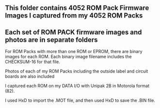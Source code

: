 This folder contains 4052 ROM Pack Firmware Images I captured from my 4052 ROM Packs
-----

Each set of ROM PACK firmware images and photos are in separate folders
-------
For ROM Packs with more than one ROM or EPROM, there are binary images for each ROM.  Each binary image filename includes the CHECKSUM-16 for that file.

Photos of each of my ROM Packs including the outside label and circuit boards are also included


I captured each ROM on my DATA I/O with Unipak 2B in Motorola format (82).

I used HxD to import the .MOT file, and then used HxD to save the .BIN file.
